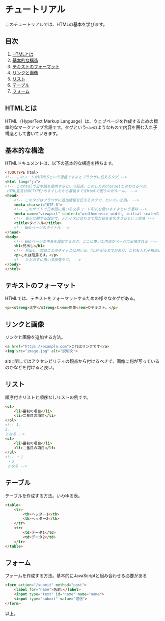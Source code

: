 # チュートリアル

このチュートリアルでは、HTMLの基本を学びます。

## 目次
1. [HTMLとは](#htmlとは)
2. [基本的な構造](#基本的な構造)
3. [テキストのフォーマット](#テキストのフォーマット)
4. [リンクと画像](#リンクと画像)
5. [リスト](#リスト)
6. [テーブル](#テーブル)
7. [フォーム](#フォーム)

## HTMLとは
HTML（HyperText Markup Language）は、ウェブページを作成するための標準的なマークアップ言語です。タグという```<a>```のようなもので内容を囲む入れ子構造として書いていきます。
## 基本的な構造
HTMLドキュメントは、以下の基本的な構造を持ちます。

```html
<!DOCTYPE html>
<!-- このコードがHTML5という規格ですよとブラウザに伝えるタグ -->
<html lang="ja">
<!-- このhtmlで日本語を使用するという記述。このしたのcharsetと合わせるべき。
 HTML宣言(DOCTYPE)のすぐしたから最後までをhtmlで囲うのがルール。 -->
<head>
    <!-- このタグはブラウザに追加情報を伝えるタグで、たいてい必須。 -->
    <meta charset="UTF-8">
    <!-- このサイトで日本語に用いる文字コード形式を使いますよという意味 -->
    <meta name="viewport" content="width=device-width, initial-scale=1.0">
    <!-- 表示に関する設定で、デバイスに合わせて見た目を変化させるという意味 -->
    <title>タイトル</title>
    <!-- Webページのタイトル -->
</head>
<body>
    <!-- Webページの中身を設定するタグ。ここに書いた内容がページに反映される -->
    <h1>見出し</h1>
    <!-- 見出し。文章ごとのタイトルに用いる。h1からh6までがあり、これも入れ子構造にして使うことにより美しく仕上がる。ただの文はpとbrを用いるべき。 -->
    <p>これは段落です。</p>
    <!-- ただの文に用いる段落タグ。 -->
</body>
</html>
```

## テキストのフォーマット
HTMLでは、テキストをフォーマットするための様々なタグがある。

```html
<p><strong>太字</strong>と<em>斜体</em>のテキスト。</p>
```

## リンクと画像
リンクと画像を追加する方法。

```html
<a href="https://example.com">これはリンクです</a>
<img src="image.jpg" alt="説明文">
```
altに関してはアクセシビリティの観点から付けるべきで、画像に何が写っているのかなどを付けると良い。
## リスト
順序付きリストと順序なしリストの例です。

```html
<ol>
    <li>最初の項目</li>
    <li>二番目の項目</li>
</ol>
<!-- 1. 
2.
となる -->
<ul>
    <li>最初の項目</li>
    <li>二番目の項目</li>
</ul>
<!-- ・１　
 ・２　
 となる -->
```

## テーブル
テーブルを作成する方法。いわゆる表。

```html
<table>
    <tr>
        <th>ヘッダー1</th>
        <th>ヘッダー2</th>
    </tr>
    <tr>
        <td>データ1</td>
        <td>データ2</td>
    </tr>
</table>
```

## フォーム
フォームを作成する方法。基本的にJavaScriptと組み合わせる必要がある

```html
<form action="/submit" method="post">
    <label for="name">名前:</label>
    <input type="text" id="name" name="name">
    <input type="submit" value="送信">
</form>
```

以上。